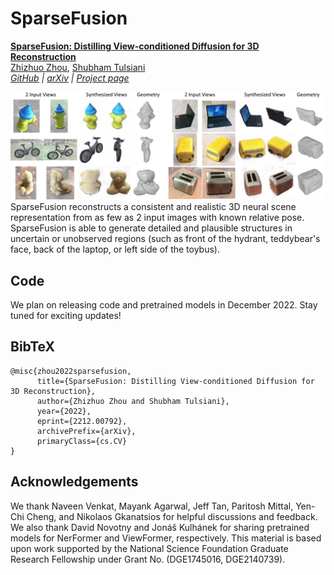 # SparseFusion

[**SparseFusion: Distilling View-conditioned Diffusion for 3D Reconstruction**](https://sparsefusion.github.io/)<br/>
[Zhizhuo Zhou](https://www.zhiz.dev/),
[Shubham Tulsiani](https://shubhtuls.github.io/)<br/>
_[GitHub](https://github.com/zhizdev/sparsefusion) | [arXiv](https://arxiv.org/abs/2212.00792) | [Project page](https://sparsefusion.github.io/)_

![txt2img-stable2](media/teaser.jpg)
SparseFusion reconstructs a consistent and realistic 3D neural scene representation from as few as 2 input images with known relative pose. SparseFusion is able to generate detailed and plausible structures in uncertain or unobserved regions (such as front of the hydrant, teddybear's face, back of the laptop, or left side of the toybus).

## Code
We plan on releasing code and pretrained models in December 2022. Stay tuned for exciting updates!


## BibTeX

```
@misc{zhou2022sparsefusion,
      title={SparseFusion: Distilling View-conditioned Diffusion for 3D Reconstruction}, 
      author={Zhizhuo Zhou and Shubham Tulsiani},
      year={2022},
      eprint={2212.00792},
      archivePrefix={arXiv},
      primaryClass={cs.CV}
}
```

## Acknowledgements 

We thank Naveen Venkat, Mayank Agarwal, Jeff Tan, Paritosh Mittal, Yen-Chi Cheng, and Nikolaos Gkanatsios for helpful discussions and feedback. We also thank David Novotny and Jonáš Kulhánek for sharing pretrained models for NerFormer and ViewFormer, respectively. This material is based upon work supported by the National Science Foundation Graduate Research Fellowship under Grant No. (DGE1745016, DGE2140739).

